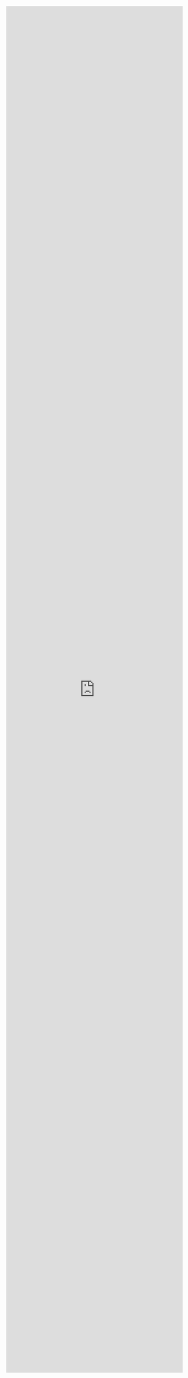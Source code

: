 
<iframe src="https://docs.google.com/forms/d/e/1FAIpQLSe6S9Pfj4JbHizK1uPEpkvaPC5nuVWpRvJGyj2RB5SnDwZ9kA/viewform?embedded=true" width="95%" height="95%" frameborder="0" marginheight="0" marginwidth="0">Loading…</iframe>

